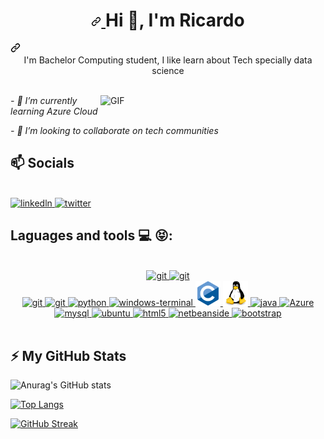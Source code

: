 <h1 align="center" dir="auto">
    <a id="user-content-hi--im-ricardo" class="anchor" aria-hidden="true" href="#hi--im-ricardo">
        <svg class="octicon octicon-link" viewBox="0 0 16 16" version="1.1" width="16" height="16" aria-hidden="true">
            <path fill-rule="evenodd" d="M7.775 3.275a.75.75 0 001.06 1.06l1.25-1.25a2 2 0 112.83 2.83l-2.5 2.5a2 2 0 01-2.83 0 .75.75 0 00-1.06 1.06 3.5 3.5 0 004.95 0l2.5-2.5a3.5 3.5 0 00-4.95-4.95l-1.25 1.25zm-4.69 9.64a2 2 0 010-2.83l2.5-2.5a2 2 0 012.83 0 .75.75 0 001.06-1.06 3.5 3.5 0 00-4.95 0l-2.5 2.5a3.5 3.5 0 004.95 4.95l1.25-1.25a.75.75 0 00-1.06-1.06l-1.25 1.25a2 2 0 01-2.83 0z">
            </path>
        </svg>
    </a>Hi <g-emoji class="g-emoji" alias="wave" fallback-src="https://github.githubassets.com/images/icons/emoji/unicode/1f44b.png">👋</g-emoji>, I'm Ricardo</h1>
<!--### Hi there 👋 I'm Ricardo Uribe-->
<a id="user-content-im-bachelor-computer-student-,-i-like-learn-about-tech-specially-data-science" class="anchor" aria-hidden="true" href="im-bachelor-computer-student-,-i-like-learn-about-tech-specially-data-science"><svg class="octicon octicon-link" viewBox="0 0 16 16" version="1.1" width="16" height="16" aria-hidden="true"><path fill-rule="evenodd" d="M7.775 3.275a.75.75 0 001.06 1.06l1.25-1.25a2 2 0 112.83 2.83l-2.5 2.5a2 2 0 01-2.83 0 .75.75 0 00-1.06 1.06 3.5 3.5 0 004.95 0l2.5-2.5a3.5 3.5 0 00-4.95-4.95l-1.25 1.25zm-4.69 9.64a2 2 0 010-2.83l2.5-2.5a2 2 0 012.83 0 .75.75 0 001.06-1.06 3.5 3.5 0 00-4.95 0l-2.5 2.5a3.5 3.5 0 004.95 4.95l1.25-1.25a.75.75 0 00-1.06-1.06l-1.25 1.25a2 2 0 01-2.83 0z">
    </path>
    </svg>
</a>
<div align="center" valign="top" dir="auto">I'm Bachelor Computing student, I like learn about Tech specially data science</div>
</h3>
<br> 

<p>
   <a target="_blank" reel="noopener noreferrer">
        <img align="right" alt="GIF" src="https://user-images.githubusercontent.com/5713670/87202985-820dcb80-c2b6-11ea-9f56-7ec461c497c3.gif" width="360px" style="max-width: 100%;">
</p>

*- 🌱 I’m currently learning Azure Cloud*

*- 👯 I’m looking to collaborate on tech communities*
    
## 📫 Socials
<br>
<a href="https://www.linkedin.com/in/ricardo-uribe-valencia-b63691220/">
    <img src="https://img.shields.io/badge/LinkedIn-0077B5?style=for-the-badge&logo=linkedin&logoColor=white"alt="linkedln" style="max-width: 100%">
</a>
    
<a href="https://twitter.com/ru_viper">
    <img src="https://img.shields.io/badge/Twitter-1DA1F2?style=for-the-badge&logo=twitter&logoColor=white" alt="twitter" data-canonical-src="https://img.shields.io/badge/twitter-%2300acee.svg?&amp;style=for-the-badge&amp;logo=twitter&amp;logoColor=white" style="max-width: 100%;">
</a>

    
## Laguages and tools :computer: :stuck_out_tongue_closed_eyes::
<div align="center" valign="top" dir="auto">
   <br>
<a href="https://www.eclipse.org/" reel="nofollow">
   <img src="https://img.shields.io/badge/Eclipse-2C2255?style=for-the-badge&logo=eclipse&logoColor=white" alt="git" width="140" height="40" style="max-width: 100%;">
    </a>
    
<a href="https://www.jetbrains.com/es-es/idea/" reel="nofollow">
    <img src="https://img.shields.io/badge/IntelliJ_IDEA-000000.svg?style=for-the-badge&logo=intellij-idea&logoColor=white" alt="git" width="180" height="40" style="max-width: 100%;">
    </a>
    
   <br>
<a href="https://code.visualstudio.com/" reel="nofollow">
    <img src="https://img.shields.io/badge/Visual_Studio_Code-0078D4?style=for-the-badge&logo=visual%20studio%20code&logoColor=white" alt="git" width="220" height="40" style="max-width: 100%;">
</a>
    
<a href="https://git-scm.com/" reel="nofollow">
   <img src="https://img.shields.io/badge/GIT-E44C30?style=for-the-badge&logo=git&logoColor=white" alt="git" width="90" height="40" style="max-width: 100%;">     
</a>
   
<a href="https://www.python.org/">
   <img src="https://img.shields.io/badge/Python-14354C?style=for-the-badge&logo=python&logoColor=white" alt="python" width="130" height="40" style="max-width: 100%;">
</a>

<a href="https://apps.microsoft.com/store/detail/windows-terminal/9N0DX20HK701?hl=en-us&gl=US">
    <img src="https://img.shields.io/badge/windows%20terminal-4D4D4D?style=for-the-badge&logo=windows%20terminal&logoColor=white" alt="windows-terminal" width="220" height="40" style="max-width: 100%;">
</a>
    
<a href="https://www.cprogramming.com/">
    <img src="https://raw.githubusercontent.com/devicons/devicon/master/icons/c/c-original.svg" alt="C" width="40" height="40" style="max-width: 100%;">
</a>
   
<a href="https://docs.microsoft.com/en-us/windows/wsl/">
    <img src="https://raw.githubusercontent.com/devicons/devicon/master/icons/linux/linux-original.svg" alt="linux" alt="python" width="40" height="40" style="max-width: 100%;">
</a>
   
<a href="https://www.java.com/es/">
    <img src="https://img.shields.io/badge/Java-ED8B00?style=for-the-badge&logo=java&logoColor=white" alt="java" width="100" height="40" style="max-width: 100%;">
</a>
   
<a href="https://azure.microsoft.com/es-mx/features/azure-portal/">
     <img src="https://img.shields.io/badge/Microsoft_Azure-0089D6?style=for-the-badge&logo=microsoft-azure&logoColor=white" alt="Azure" width="220" height="40" style="max-width: 100%;">      
</a>
     
<a href="https://www.mysql.com/">
   <img src="https://img.shields.io/badge/MySQL-005C84?style=for-the-badge&logo=mysql&logoColor=white" alt="mysql" width="140" height="40" style="max-width: 100%;"> </a>
    
<a href="https://ubuntu.com/wsl">
    <img src="https://img.shields.io/badge/Ubuntu-E95420?style=for-the-badge&logo=ubuntu&logoColor=white" alt="ubuntu" width="130" height="40" style="max-width: 100%;">
</a>
     
<a href="https://www.w3.org/html/">
    <img src="https://img.shields.io/badge/HTML5-E34F26?style=for-the-badge&logo=html5&logoColor=white" alt="html5" width="130" height="40" style="max-width: 100%;">   
</a>
    
<a href="https://netbeans.apache.org/">
    <img src="https://img.shields.io/badge/NetBeansIDE-1B6AC6.svg?style=for-the-badge&logo=apache-netbeans-ide&logoColor=white" alt="netbeanside" width="190" height="40" style="max-width: 100%;">    
</a>
    
<a href="https://getbootstrap.com">
    <img src="https://img.shields.io/badge/Bootstrap-563D7C?style=for-the-badge&logo=bootstrap&logoColor=white" alt="bootstrap" width="150" height="40" style="max-width: 100%;">
</a>
</div>
<br>
        
## ⚡ My GitHub Stats
![Anurag's GitHub stats](https://github-readme-stats.vercel.app/api?username=RicardoUValencia&show_icons=true&theme=chartreuse-dark)
                                     
[![Top Langs](https://github-readme-stats.vercel.app/api/top-langs/?username=RicardoUValencia&layout=compact&theme=chartreuse-dark)](https://github.com/RicardoUValencia/github-readme-stats)

[![GitHub Streak](https://github-readme-streak-stats.herokuapp.com?user=RicardoUValencia&theme=hacker&hide_border=true&date_format=M%20j%5B%2C%20Y%5D)](https://git.io/streak-stats)



<!--
**RicardoUValencia/RicardoUValencia** is a ✨ _special_ ✨ repository because its `README.md` (this file) appears on your GitHub profile.

Here are some ideas to get you started:

- 🔭 I’m currently working on ...
- 🌱 I’m currently learning Azure Cloud
- 👯 I’m looking to collaborate on ...
- 🤔 I’m looking for help with ...
- 💬 Ask me about ...
- 📫 How to reach me: ...
- 😄 Pronouns: ...
- ⚡ Fun fact: ...
-->

